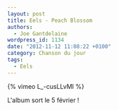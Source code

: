 ```yaml
---
layout: post
title: Eels - Peach Blossom
authors:
  - Joe Gantdelaine
wordpress_id: 1134
date: "2012-11-12 11:08:22 +0100"
category: Chanson du jour
tags:
  - Eels
---
```


{% vimeo L_-cusLLvMI %}

L'album sort le 5 février !
